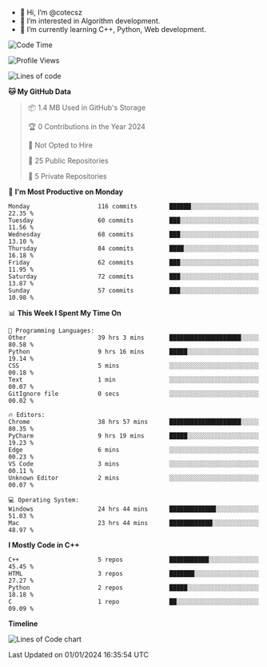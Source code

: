 - 👋 Hi, I’m @cotecsz
- 👀 I’m interested in Algorithm development.
- 🌱 I’m currently learning C++, Python, Web development.

<!---
cotecsz/cotecsz is a ✨ special ✨ repository because its `README.md` (this file) appears on your GitHub profile.
You can click the Preview link to take a look at your changes.
--->

<!--START_SECTION:waka-->
![Code Time](http://img.shields.io/badge/Code%20Time-279%20hrs%2055%20mins-blue)

![Profile Views](http://img.shields.io/badge/Profile%20Views-0-blue)

![Lines of code](https://img.shields.io/badge/From%20Hello%20World%20I%27ve%20Written-1.2%20million%20lines%20of%20code-blue)

**🐱 My GitHub Data** 

> 📦 1.4 MB Used in GitHub's Storage 
 > 
> 🏆 0 Contributions in the Year 2024
 > 
> 🚫 Not Opted to Hire
 > 
> 📜 25 Public Repositories 
 > 
> 🔑 5 Private Repositories 
 > 
📅 **I'm Most Productive on Monday** 

```text
Monday                   116 commits         ██████░░░░░░░░░░░░░░░░░░░   22.35 % 
Tuesday                  60 commits          ███░░░░░░░░░░░░░░░░░░░░░░   11.56 % 
Wednesday                68 commits          ███░░░░░░░░░░░░░░░░░░░░░░   13.10 % 
Thursday                 84 commits          ████░░░░░░░░░░░░░░░░░░░░░   16.18 % 
Friday                   62 commits          ███░░░░░░░░░░░░░░░░░░░░░░   11.95 % 
Saturday                 72 commits          ███░░░░░░░░░░░░░░░░░░░░░░   13.87 % 
Sunday                   57 commits          ███░░░░░░░░░░░░░░░░░░░░░░   10.98 % 
```


📊 **This Week I Spent My Time On** 

```text
💬 Programming Languages: 
Other                    39 hrs 3 mins       ████████████████████░░░░░   80.58 % 
Python                   9 hrs 16 mins       █████░░░░░░░░░░░░░░░░░░░░   19.14 % 
CSS                      5 mins              ░░░░░░░░░░░░░░░░░░░░░░░░░   00.18 % 
Text                     1 min               ░░░░░░░░░░░░░░░░░░░░░░░░░   00.07 % 
GitIgnore file           0 secs              ░░░░░░░░░░░░░░░░░░░░░░░░░   00.02 % 

🔥 Editors: 
Chrome                   38 hrs 57 mins      ████████████████████░░░░░   80.35 % 
PyCharm                  9 hrs 19 mins       █████░░░░░░░░░░░░░░░░░░░░   19.23 % 
Edge                     6 mins              ░░░░░░░░░░░░░░░░░░░░░░░░░   00.23 % 
VS Code                  3 mins              ░░░░░░░░░░░░░░░░░░░░░░░░░   00.11 % 
Unknown Editor           2 mins              ░░░░░░░░░░░░░░░░░░░░░░░░░   00.07 % 

💻 Operating System: 
Windows                  24 hrs 44 mins      █████████████░░░░░░░░░░░░   51.03 % 
Mac                      23 hrs 44 mins      ████████████░░░░░░░░░░░░░   48.97 % 
```

**I Mostly Code in C++** 

```text
C++                      5 repos             ███████████░░░░░░░░░░░░░░   45.45 % 
HTML                     3 repos             ███████░░░░░░░░░░░░░░░░░░   27.27 % 
Python                   2 repos             █████░░░░░░░░░░░░░░░░░░░░   18.18 % 
C                        1 repo              ██░░░░░░░░░░░░░░░░░░░░░░░   09.09 % 
```



**Timeline**

![Lines of Code chart](https://raw.githubusercontent.com/cotecsz/cotecsz/master/assets/bar_graph.png)


 Last Updated on 01/01/2024 16:35:54 UTC
<!--END_SECTION:waka-->
